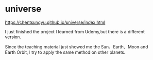 # universe
https://chentsungyu.github.io/universe/index.html

I just finished the project I learned from Udemy,but there is a different version.

Since the teaching material just showed me the Sun、Earth、Moon and Earth Orbit, I try to apply the same method on other planets.
